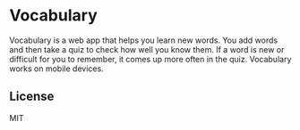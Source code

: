 # Vocabulary

Vocabulary is a web app that helps you learn new words. You add words and then take a quiz to check how well you know them. If a word is new or difficult for you to remember, it comes up more often in the quiz. Vocabulary works on mobile devices.

## License

MIT
